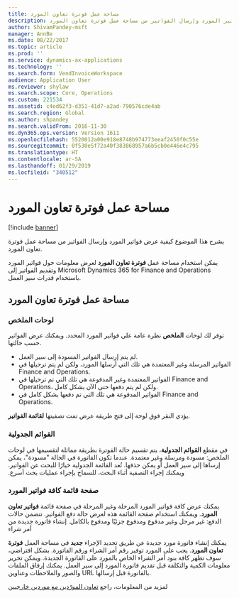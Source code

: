 ```yaml
---
title: مساحة عمل فوترة تعاون المورد
description: يشرح هذا الموضوع كيفية عرض فواتير المورد وإرسال الفواتير من مساحة عمل فوترة تعاون المورد.
author: ShivamPandey-msft
manager: AnnBe
ms.date: 08/22/2017
ms.topic: article
ms.prod: ''
ms.service: dynamics-ax-applications
ms.technology: ''
ms.search.form: VendInvoiceWorkspace
audience: Application User
ms.reviewer: shylaw
ms.search.scope: Core, Operations
ms.custom: 221534
ms.assetid: c4ed62f3-d351-41d7-a2ad-790576cde4ab
ms.search.region: Global
ms.author: shpandey
ms.search.validFrom: 2016-11-30
ms.dyn365.ops.version: Version 1611
ms.openlocfilehash: 5520012a00e918e8748b974773eeaf2450f0c55e
ms.sourcegitcommit: 0f530e5f72a40f383868957a6b5cb0e446e4c795
ms.translationtype: HT
ms.contentlocale: ar-SA
ms.lasthandoff: 01/29/2019
ms.locfileid: "340512"
---
```

# <a name="vendor-collaboration-invoicing-workspace"></a>مساحة عمل فوترة تعاون المورد

[!include [banner](../includes/banner.md)]

يشرح هذا الموضوع كيفية عرض فواتير المورد وإرسال الفواتير من مساحة عمل فوترة تعاون المورد.

يمكن استخدام مساحة عمل **فوترة تعاون المورد‬** لعرض معلومات حول فواتير المورد وتقديم الفواتير إلى Microsoft Dynamics 365 for Finance and Operations باستخدام قدرات سير العمل.


<a name="vendor-collaboration-invoicing-workspace"></a>مساحة عمل فوترة تعاون المورد
----------------------------------------

### <a name="summary-tiles"></a>لوحات الملخص

توفر لك لوحات **الملخص** نظرة عامة على فواتير المورد المحدد. ويمكنك عرض الفواتير حسب حالتها.
-   لم يتم إرسال الفواتير المسودة إلى سير العمل.
-   الفواتير المرسلة وغير المعتمدة‬ هي تلك التي أرسلها المورد، ولكن لم يتم ترحيلها في Finance and Operations.
-   الفواتير المعتمدة وغير المدفوعة هي تلك التي تم ترحيلها في Finance and Operations، ولكن لم يتم دفعها حتى الآن بشكل كامل.
-   الفواتير المدفوعة هي تلك التي تم دفعها بشكل كامل في Finance and Operations.

يؤدي النقر فوق لوحة إلى فتح طريقة عرض تمت تصفيتها **لقائمة الفواتير**.

### <a name="tabular-lists"></a>القوائم الجدولية

في مقطع **القوائم الجدولية**، يتم تقسيم حالة الفوترة بطريقة مماثلة لتقسيمها في لوحات الملخص: مسودة ومرسلة وغير معتمدة. عندما تكون الفاتورة في الحالة "مسودة"، يمكن إرساها إلى سير العمل أو يمكن حذفها. ‏‫تُعد القائمة الجدولية خيارًا للبحث عن الفواتير. ويمكنك إجراء التصفية أثناء البحث، للسماح بإجراء عمليات بحث أسرع.‬

### <a name="all-vendor-invoices-list-page"></a>صفحة قائمة كافة فواتير المورد

‏‫يمكنك عرض كافة فواتير المورد المرحلة وغير المرحلة في صفحة قائمة **فواتير تعاون المورد‬‏‫**. ويمكنك استخدام صفحة القائمة هذه لعرض حالة دفع الفواتير.‬ تتضمن حالات الدفع: غير مرحل‬ وغير مدفوع ومدفوع جزئيًا‬ ومدفوع بالكامل‬.
إنشاء فاتورة جديدة من أمر شراء

يمكنك إنشاء فاتورة مورد جديدة عن طريق تحديد الإجراء **جديد** في مساحة العمل **فوترة تعاون المورد**. يجب على المورد توفير رقم أمر الشراء ورقم الفاتورة. بشكل افتراضي، سوف تظهر كافة بنود أمر الشراء الخاص بالمورد على الفاتورة الجديدة. ويمكن تحرير معلومات الكمية والتكلفة قبل تقديم فاتورة المورد إلى سير العمل. يمكنك إرفاق الملفات والصور والملاحظات وعناوين URL بالفاتورة قبل إرسالها.

لمزيد من المعلومات، راجع [‬‏‫تعاون المورّدين مع موردين خارجيين](../../supply-chain/procurement/vendor-collaboration-work-external-vendors.md)



